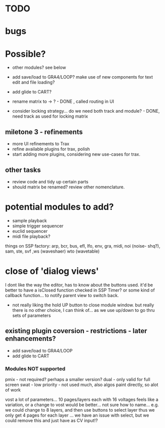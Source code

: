 
# TODO 

# bugs

# Possible?
- other modules? see below
- add save/load to GRA4/LOOP?
make use of new components for text edit and file loading?
- add glide to CART?

- rename matrix to -> ? - DONE , called routing in UI
- consider locking strategy... do we need both track and module? - DONE, need track as used for locking matrix


## miletone 3 - refinements
- more UI refinements to Trax  
- refine available plugins for trax, polish
- start adding more plugins, considering new use-cases for trax.


## other tasks
- review code and tidy up certain parts
- should matrix be renamed? review other nomenclature.


# potential modules to add?
- sample playback
- simple trigger sequencer
- euclid sequencer
- midi file playback?

things on SSP factory:
arp, bcr, bus, efl, lfo, env, gra, midi, noi (noise- shq?), 
sam, ste, svf ,ws (waveshaer) wto (wavetable) 


# close of 'dialog views'
I dont like the way the editor, has to know about the buttons used.
it'd be better to have a isClosed function checked in SSP Timer?
or some kind of callback function... to notify parent view to switch back.

- not really liking the hold UP button to close module window.
but really there is no other choice, I can think of... as we use up/down to go thru sets of parameters



## existing plugin coversion  - restrictions - later enhancements?
- add save/load to GRA4/LOOP
- add glide to CART


### Modules NOT supported
pmix - not required? perhaps a smaller version?
dual - only valid for full screen
swat - low priority - not used much, also algos paint directly, so alot of work

vost 
a lot of parameters... 10 pages/layers each with 16 voltages
feels like a variation, or a change to vost would be better... not sure how to name... 
e.g.
we could change to 8 layers, and then use buttons to select layer
thus we only get 4 pages for each layer
... we have an issue with select, but we could remove this and just have as CV input!?



